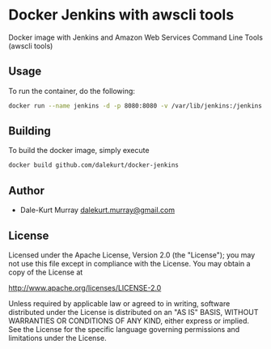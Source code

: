# Docker Jenkins with awscli tools
Docker image with Jenkins and Amazon Web Services Command Line Tools (awscli tools)

## Usage

To run the container, do the following:
``` bash
docker run --name jenkins -d -p 8080:8080 -v /var/lib/jenkins:/jenkins dalekurt/jenkins
```
## Building
To build the docker image, simply execute

```bash
docker build github.com/dalekurt/docker-jenkins
```

## Author
* Dale-Kurt Murray <dalekurt.murray@gmail.com>

## License

Licensed under the Apache License, Version 2.0 (the "License");
you may not use this file except in compliance with the License.
You may obtain a copy of the License at

  http://www.apache.org/licenses/LICENSE-2.0

Unless required by applicable law or agreed to in writing, software
distributed under the License is distributed on an "AS IS" BASIS,
WITHOUT WARRANTIES OR CONDITIONS OF ANY KIND, either express or implied.
See the License for the specific language governing permissions and
limitations under the License.

